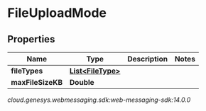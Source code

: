 # FileUploadMode


## Properties

| Name | Type | Description | Notes |
| ------------ | ------------- | ------------- | ------------- |
| **fileTypes** | [**List&lt;FileType&gt;**](FileType) |  |  |
| **maxFileSizeKB** | **Double** |  |  |




_cloud.genesys.webmessaging.sdk:web-messaging-sdk:14.0.0_

